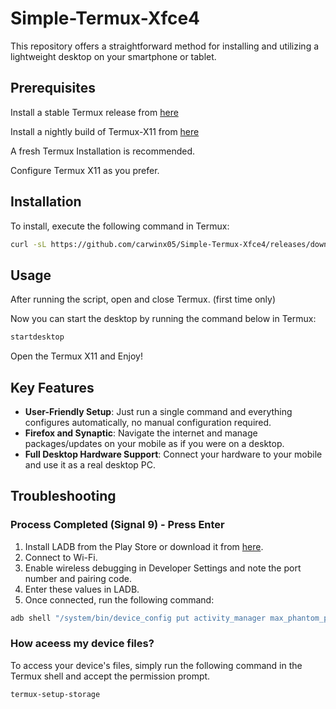 # Simple-Termux-Xfce4

​This repository offers a straightforward method for installing and utilizing a lightweight desktop on your smartphone or tablet.

## Prerequisites
Install a stable Termux release from [here](https://github.com/termux/termux-app/releases)

Install a nightly build of Termux-X11 from [here](https://github.com/termux/termux-x11/releases/tag/nightly)

A fresh Termux Installation is recommended.

Configure Termux X11 as you prefer.

## Installation

To install, execute the following command in Termux:

```bash
curl -sL https://github.com/carwinx05/Simple-Termux-Xfce4/releases/download/script/setup-desktop.sh -o setup-desktop.sh && bash setup-desktop.sh
```
## Usage

After running the script, open and close Termux. (first time only)

Now you can start the desktop by running the command below in Termux:

```bash
startdesktop
```

Open the Termux X11 and Enjoy!

## Key Features
- **User-Friendly Setup**: Just run a single command and everything configures automatically, no manual configuration required.
- **Firefox and Synaptic**: Navigate the internet and manage packages/updates on your mobile as if you were on a desktop.
- **Full Desktop Hardware Support**: Connect your hardware to your mobile and use it as a real desktop PC.

## Troubleshooting

### Process Completed (Signal 9) - Press Enter

1. Install LADB from the Play Store or download it from [here](https://github.com/hyperio546/ladb-builds/releases).
2. Connect to Wi-Fi.
3. Enable wireless debugging in Developer Settings and note the port number and pairing code.
4. Enter these values in LADB.
5. Once connected, run the following command:

```bash
adb shell "/system/bin/device_config put activity_manager max_phantom_processes 2147483647"
```

### How aceess my device files?

To access your device's files, simply run the following command in the Termux shell and accept the permission prompt.

```bash
termux-setup-storage
```
